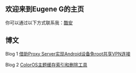 ## 欢迎来到Eugene G的主页
你可以通过以下方式联系我：[酷安](http://www.coolapk.com/u/765390)

## 博文
Blog 1 [借助Proxy Server实现Android设备免root共享VPN连接](https://gengyj16.github.io/proxy_android_manual/)

Blog 2 [ColorOS主题缓存索引和删除工具](https://gengyj16.github.io/themex-ColorOS/)

